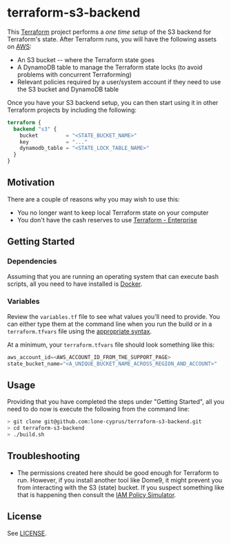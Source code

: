 # terraform-s3-backend

This [Terraform](https://www.terraform.io/) project performs a *one time setup* of the S3 backend for Terraform's state.  After Terraform runs, you will have the following assets on [AWS](https://aws.amazon.com/):

* An S3 bucket -- where the Terraform state goes
* A DynamoDB table to manage the Terraform state locks (to avoid problems with concurrent Terraforming)
* Relevant policies required by a user/system account if they need to use the S3 bucket and DynamoDB table

Once you have your S3 backend setup, you can then start using it in other Terraform projects by including the following:

```terraform
terraform {
  backend "s3" {
    bucket         = "<STATE_BUCKET_NAME>"
    key            = "..."
    dynamodb_table = "<STATE_LOCK_TABLE_NAME>"
  }
}
```

## Motivation

There are a couple of reasons why you may wish to use this:

* You no longer want to keep local Terraform state on your computer
* You don't have the cash reserves to use [Terraform - Enterprise](https://atlas.hashicorp.com/terraform/start)

## Getting Started

### Dependencies

Assuming that you are running an operating system that can execute bash scripts, all you need to have installed is [Docker](https://www.docker.com/).

### Variables

Review the `variables.tf` file to see what values you'll need to provide.  You can either type them at the command line when you run the build or in a `terraform.tfvars` file using the [appropriate syntax](https://www.terraform.io/intro/getting-started/variables.html).

At a minimum, your `terraform.tfvars` file should look something like this:

```terraform
aws_account_id=<AWS_ACCOUNT_ID_FROM_THE_SUPPORT_PAGE>
state_bucket_name="<A_UNIQUE_BUCKET_NAME_ACROSS_REGION_AND_ACCOUNT>"
```

## Usage
Providing that you have completed the steps under "Getting Started", all you need to do now is execute the following from the command line:

```bash
> git clone git@github.com:lone-cyprus/terraform-s3-backend.git
> cd terraform-s3-backend
> ./build.sh
```

## Troubleshooting

* The permissions created here should be good enough for Terraform to run.  However, if you install another tool like Dome9, it might prevent you from interacting with the S3 (state) bucket.  If you suspect something like that is happening then consult the [IAM Policy Simulator](https://policysim.aws.amazon.com/home/index.jsp).

## License
See [LICENSE](LICENSE).
